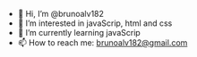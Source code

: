 - 👋 Hi, I’m @brunoalv182
- 👀 I’m interested in javaScrip, html and css
- 🌱 I’m currently learning javaScrip
- 📫 How to reach me: brunoalv182@gmail.com

<!---
brunoalv182/brunoalv182 is a ✨ special ✨ repository because its `README.md` (this file) appears on your GitHub profile.
You can click the Preview link to take a look at your changes.
--->
